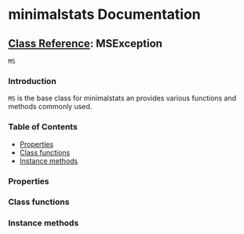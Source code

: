 # minimalstats Documentation

## [Class Reference](/classes/): MSException

`MS`

### Introduction

`MS` is the base class for minimalstats an provides various functions and methods commonly used.

### Table of Contents
* [Properties](#properties)
* [Class functions](#class-functions)
* [Instance methods](#instance-methods)

### Properties

### Class functions

### Instance methods
